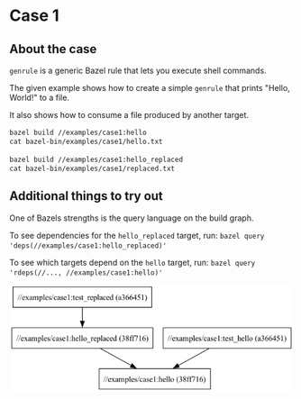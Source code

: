 # Case 1

## About the case

`genrule` is a generic Bazel rule that lets you execute shell commands.

The given example shows how to create a simple `genrule` that prints "Hello, World!" to a file.

It also shows how to consume a file produced by another target.

```
bazel build //examples/case1:hello
cat bazel-bin/examples/case1/hello.txt

bazel build //examples/case1:hello_replaced
cat bazel-bin/examples/case1/replaced.txt
```

## Additional things to try out

One of Bazels strengths is the query language on the build graph.

To see dependencies for the `hello_replaced` target, run:
`bazel query 'deps(//examples/case1:hello_replaced)'`

To see which targets depend on the `hello` target, run:
`bazel query 'rdeps(//..., //examples/case1:hello)'`

![graph](case1.png)
